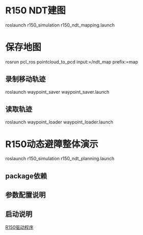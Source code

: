 # R150 NDT建图
roslaunch r150_simulation r150_ndt_mapping.launch

# 保存地图
rosrun pcl_ros pointcloud_to_pcd input:=/ndt_map prefix:=map

## 录制移动轨迹
roslaunch waypoint_saver waypoint_saver.launch

## 读取轨迹
roslaunch waypoint_loader waypoint_loader.launch

# R150动态避障整体演示
roslaunch r150_simulation r150_ndt_planning.launch

## package依赖

## 参数配置说明

## 启动说明

[R150驱动程序](src/r150-chassis-driver/README.md)
